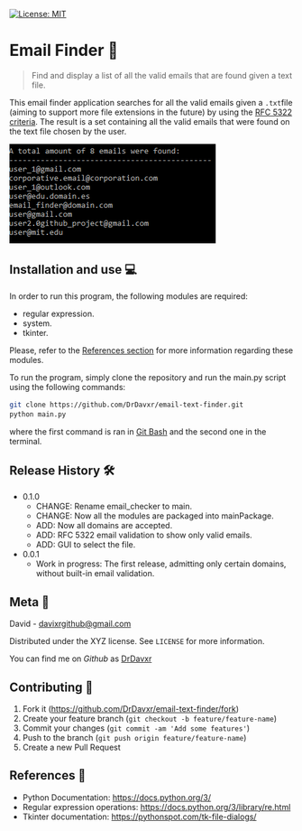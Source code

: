 [![License: MIT](https://img.shields.io/badge/License-MIT-yellow.svg)](https://opensource.org/licenses/MIT)
# Email Finder :email:
> Find and display a list of all the valid emails that are found given a text file.

This email finder application searches for all the valid emails given a `.txt`file (aiming to support more file extensions in the future) by using the [RFC 5322 criteria](https://tools.ietf.org/html/rfc5322). The result is a set containing all the valid emails that were found on the text file chosen by the user.

![Program output](https://github.com/DrDavxr/email-text-finder/blob/master/email-text-finder.PNG)

## Installation and use :computer:

In order to run this program, the following modules are required:

* regular expression.
* system.
* tkinter.

Please, refer to the [References section](#references) for more information regarding these modules.

To run the program, simply clone the repository and run the main.py script using the following commands:

```sh
git clone https://github.com/DrDavxr/email-text-finder.git
python main.py
```
where the first command is ran in [Git Bash](https://git-scm.com/downloads) and the second one in the terminal.

## Release History :hammer_and_wrench:

* 0.1.0
    * CHANGE: Rename email_checker to main.
    * CHANGE: Now all the modules are packaged into mainPackage.
    * ADD: Now all domains are accepted.
    * ADD: RFC 5322 email validation to show only valid emails.
    * ADD: GUI to select the file.
* 0.0.1
    * Work in progress: The first release, admitting only certain domains, without built-in email validation.

## Meta :mag_right:

David - davixrgithub@gmail.com

Distributed under the XYZ license. See ``LICENSE`` for more information.

You can find me on _Github_ as [DrDavxr](https://github.com/dbader/)

## Contributing 🤝

1. Fork it (<https://github.com/DrDavxr/email-text-finder/fork>)
2. Create your feature branch (`git checkout -b feature/feature-name`)
3. Commit your changes (`git commit -am 'Add some features'`)
4. Push to the branch (`git push origin feature/feature-name`)
5. Create a new Pull Request

## References :green_book:
- Python Documentation: https://docs.python.org/3/
- Regular expression operations: https://docs.python.org/3/library/re.html
- Tkinter documentation: https://pythonspot.com/tk-file-dialogs/
